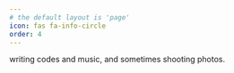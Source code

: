 ```yaml
---
# the default layout is 'page'
icon: fas fa-info-circle
order: 4
---
```


writing codes and music, and sometimes shooting photos.
